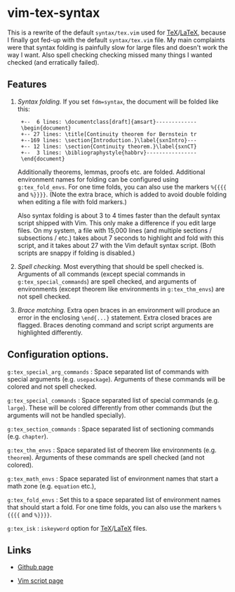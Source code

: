 # vim-tex-syntax

This is a rewrite of the default `syntax/tex.vim` used for [TeX]/[LaTeX],
because I finally got fed-up with the default `syntax/tex.vim` file. My main
complaints were that syntax folding is painfully slow for large files and
doesn't work the way I want. Also spell checking checking missed many things I
wanted checked (and erratically failed).

## Features

1. *Syntax folding.*
   If you set `fdm=syntax`, the document will be folded like this:

        +--  6 lines: \documentclass[draft]{amsart}-------------
        \begin{document}
        +-- 27 lines: \title[Continuity theorem for Bernstein tr
        +--169 lines: \section{Introduction.}\label{sxnIntro}---
        +-- 12 lines: \section{Continuity theorem.}\label{sxnCT}
        +--  3 lines: \bibliographystyle{habbrv}----------------
        \end{document}

     Additionally theorems, lemmas, proofs etc. are folded. Additional
   environment names for folding can be configured using `g:tex_fold_envs`.
   For one time folds, you can also use the markers `%{{{{` and `%}}}}`.
   (Note the extra brace, which is added to avoid double folding when editing
   a file with fold markers.)

     Also syntax folding is about 3 to 4 times faster than the default syntax
   script shipped with Vim. This only make a difference if you edit large
   files. On my system, a file with 15,000 lines (and multiple sections /
   subsections / etc.) takes about 7 seconds to highlight and fold with this
   script, and it takes about 27 with the Vim default syntax script. (Both
   scripts are snappy if folding is disabled.)

2. *Spell checking.*
   Most everything that should be spell checked is. Arguments of all commands
   (except special commands in `g:tex_special_commands`) are spell checked,
   and arguments of environments (except theorem like environments in
   `g:tex_thm_envs`) are not spell checked.

3. *Brace matching.*
   Extra open braces in an environment will produce an error in the enclosing
   `\end{...}` statement. Extra closed braces are flagged. Braces denoting
   command and script script arguments are highlighted differently.

## Configuration options.

`g:tex_special_arg_commands`
: Space separated list of commands with special arguments (e.g. `usepackage`).
  Arguments of these commands will be colored and not spell checked.

`g:tex_special_commands`
: Space separated list of special commands (e.g. `large`). These will be
  colored differently from other commands (but the arguments will not be
  handled specially).

`g:tex_section_commands`
: Space separated list of sectioning commands (e.g. `chapter`).

`g:tex_thm_envs`
: Space separated list of theorem like environments (e.g. `theorem`).
  Arguments of these commands are spell checked (and not colored).

`g:tex_math_envs`
: Space separated list of environment names that start a math zone (e.g.
  `equation` etc.),

`g:tex_fold_envs`
: Set this to a space separated list of environment names that should start a
  fold. For one time folds, you can also use the markers `%{{{{` and `%}}}}`.

`g:tex_isk`
: `iskeyword` option for [TeX]/[LaTeX] files.

## Links

* [Github page](https://github.com/gi1242/vim-tex-syntax)

* [Vim script page](http://www.vim.org/scripts/script.php?script_id=5076)

[TeX]: http://en.wikipedia.org/wiki/TeX

[LaTeX]: http://www.latex-project.org
